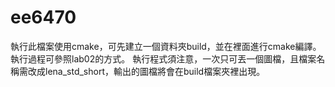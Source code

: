 # ee6470
執行此檔案使用cmake，可先建立一個資料夾build，並在裡面進行cmake編譯。執行過程可參照lab02的方式。
執行程式須注意，一次只可丟一個圖檔，且檔案名稱需改成lena_std_short，輸出的圖檔將會在build檔案夾裡出現。
